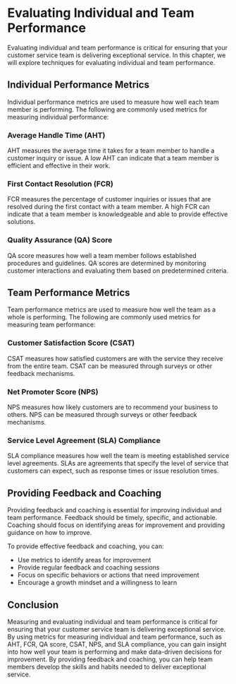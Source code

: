 # Evaluating Individual and Team Performance

Evaluating individual and team performance is critical for ensuring that your customer service team is delivering exceptional service. In this chapter, we will explore techniques for evaluating individual and team performance.

Individual Performance Metrics
------------------------------

Individual performance metrics are used to measure how well each team member is performing. The following are commonly used metrics for measuring individual performance:

### Average Handle Time (AHT)

AHT measures the average time it takes for a team member to handle a customer inquiry or issue. A low AHT can indicate that a team member is efficient and effective in their work.

### First Contact Resolution (FCR)

FCR measures the percentage of customer inquiries or issues that are resolved during the first contact with a team member. A high FCR can indicate that a team member is knowledgeable and able to provide effective solutions.

### Quality Assurance (QA) Score

QA score measures how well a team member follows established procedures and guidelines. QA scores are determined by monitoring customer interactions and evaluating them based on predetermined criteria.

Team Performance Metrics
------------------------

Team performance metrics are used to measure how well the team as a whole is performing. The following are commonly used metrics for measuring team performance:

### Customer Satisfaction Score (CSAT)

CSAT measures how satisfied customers are with the service they receive from the entire team. CSAT can be measured through surveys or other feedback mechanisms.

### Net Promoter Score (NPS)

NPS measures how likely customers are to recommend your business to others. NPS can be measured through surveys or other feedback mechanisms.

### Service Level Agreement (SLA) Compliance

SLA compliance measures how well the team is meeting established service level agreements. SLAs are agreements that specify the level of service that customers can expect, such as response times or issue resolution times.

Providing Feedback and Coaching
-------------------------------

Providing feedback and coaching is essential for improving individual and team performance. Feedback should be timely, specific, and actionable. Coaching should focus on identifying areas for improvement and providing guidance on how to improve.

To provide effective feedback and coaching, you can:

* Use metrics to identify areas for improvement
* Provide regular feedback and coaching sessions
* Focus on specific behaviors or actions that need improvement
* Encourage a growth mindset and a willingness to learn

Conclusion
----------

Measuring and evaluating individual and team performance is critical for ensuring that your customer service team is delivering exceptional service. By using metrics for measuring individual and team performance, such as AHT, FCR, QA score, CSAT, NPS, and SLA compliance, you can gain insight into how well your team is performing and make data-driven decisions for improvement. By providing feedback and coaching, you can help team members develop the skills and habits needed to deliver exceptional service.
